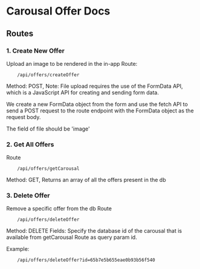 # Carousal Offer Docs

## Routes

### 1. Create New Offer 

Upload an image to be rendered in the in-app
Route:
```
    /api/offers/createOffer
```
Method: POST,
Note: File upload requires the use of the FormData API, which is a JavaScript API for creating and sending form data.

We create a new FormData object from the form and use the fetch API to send a POST request to the route endpoint with the FormData object as the request body.

The field of file should be 'image'

### 2. Get All Offers
Route
``` 
    /api/offers/getCarousal
```
Method: GET,
Returns an array of all the offers present in the db


### 3. Delete Offer

Remove a specific offer from the db
Route
``` 
    /api/offers/deleteOffer

```

Method: DELETE
Fields: Specify the database id of the carousal that is available from getCarousal Route as query param id.

Example:
```
    /api/offers/deleteOffer?id=65b7e5b655eae0b93b56f540
```